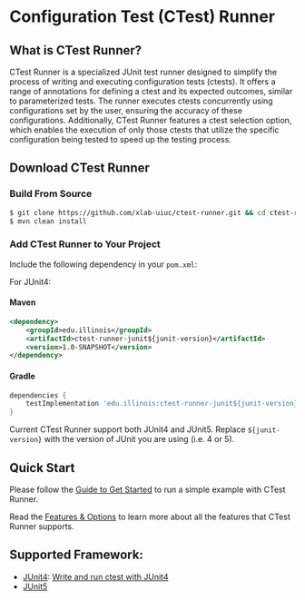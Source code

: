 # Configuration Test (CTest) Runner

## What is CTest Runner?

CTest Runner is a specialized JUnit test runner designed to simplify the process of writing and executing configuration tests (ctests). 
It offers a range of annotations for defining a ctest and its expected outcomes, similar to parameterized tests. 
The runner executes ctests concurrently using configurations set by the user, ensuring the accuracy of these configurations. 
Additionally, CTest Runner features a ctest selection option, which enables the execution of only those ctests that utilize the specific configuration being tested to speed up the testing process.

## Download CTest Runner
### Build From Source
```bash
$ git clone https://github.com/xlab-uiuc/ctest-runner.git && cd ctest-runner
$ mvn clean install
```

### Add CTest Runner to Your Project
Include the following dependency in your `pom.xml`:

For JUnit4:
#### Maven
```xml
<dependency>
    <groupId>edu.illinois</groupId>
    <artifactId>ctest-runner-junit${junit-version}</artifactId>
    <version>1.0-SNAPSHOT</version>
</dependency>
```
#### Gradle
```groovy
dependencies {
    testImplementation 'edu.illinois:ctest-runner-junit${junit-version}:1.0-SNAPSHOT'
}
```
Current CTest Runner support both JUnit4 and JUnit5.
Replace `${junit-version}` with the version of JUnit you are using (i.e. 4 or 5).



## Quick Start
Please follow the [Guide to Get Started](example_with_hcommon.md) to run a simple example with CTest Runner.

Read the [Features & Options](Options.md) to learn more about all the features that CTest Runner supports.

## Supported Framework:
- [JUnit4](JUnit4.md): [Write and run ctest with JUnit4](write_and_run_ctest.md)
- [JUnit5](JUnit5.md) 
